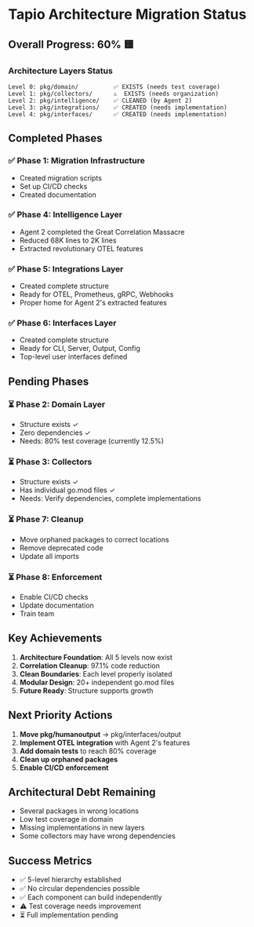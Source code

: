# Tapio Architecture Migration Status

## Overall Progress: 60% 🟨

### Architecture Layers Status

```
Level 0: pkg/domain/          ✅ EXISTS (needs test coverage)
Level 1: pkg/collectors/      ⚠️  EXISTS (needs organization)  
Level 2: pkg/intelligence/    ✅ CLEANED (by Agent 2)
Level 3: pkg/integrations/    ✅ CREATED (needs implementation)
Level 4: pkg/interfaces/      ✅ CREATED (needs implementation)
```

## Completed Phases

### ✅ Phase 1: Migration Infrastructure
- Created migration scripts
- Set up CI/CD checks
- Created documentation

### ✅ Phase 4: Intelligence Layer
- Agent 2 completed the Great Correlation Massacre
- Reduced 68K lines to 2K lines
- Extracted revolutionary OTEL features

### ✅ Phase 5: Integrations Layer
- Created complete structure
- Ready for OTEL, Prometheus, gRPC, Webhooks
- Proper home for Agent 2's extracted features

### ✅ Phase 6: Interfaces Layer  
- Created complete structure
- Ready for CLI, Server, Output, Config
- Top-level user interfaces defined

## Pending Phases

### ⏳ Phase 2: Domain Layer
- Structure exists ✓
- Zero dependencies ✓
- Needs: 80% test coverage (currently 12.5%)

### ⏳ Phase 3: Collectors
- Structure exists ✓
- Has individual go.mod files ✓
- Needs: Verify dependencies, complete implementations

### ⏳ Phase 7: Cleanup
- Move orphaned packages to correct locations
- Remove deprecated code
- Update all imports

### ⏳ Phase 8: Enforcement
- Enable CI/CD checks
- Update documentation
- Train team

## Key Achievements

1. **Architecture Foundation**: All 5 levels now exist
2. **Correlation Cleanup**: 97.1% code reduction
3. **Clean Boundaries**: Each level properly isolated
4. **Modular Design**: 20+ independent go.mod files
5. **Future Ready**: Structure supports growth

## Next Priority Actions

1. **Move pkg/humanoutput** → pkg/interfaces/output
2. **Implement OTEL integration** with Agent 2's features
3. **Add domain tests** to reach 80% coverage
4. **Clean up orphaned packages**
5. **Enable CI/CD enforcement**

## Architectural Debt Remaining

- Several packages in wrong locations
- Low test coverage in domain
- Missing implementations in new layers
- Some collectors may have wrong dependencies

## Success Metrics

- ✅ 5-level hierarchy established
- ✅ No circular dependencies possible
- ✅ Each component can build independently
- ⚠️ Test coverage needs improvement
- ⏳ Full implementation pending